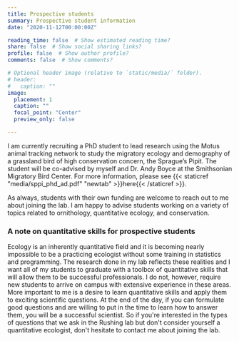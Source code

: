 ```yaml
---
title: Prospective students
summary: Prospective student information
date: "2020-11-12T00:00:00Z"

reading_time: false  # Show estimated reading time?
share: false  # Show social sharing links?
profile: false  # Show author profile?
comments: false  # Show comments?

# Optional header image (relative to `static/media/` folder).
# header:
#   caption: ""
image:
  placement: 1
  caption: ""
  focal_point: "Center"
  preview_only: false

---
```

I am currently recruiting a PhD student to lead research using the Motus animal tracking network to study the migratory ecology and demography of a grassland bird of high conservation concern, the Sprague’s Pipit. The student will be co-advised by myself and Dr. Andy Boyce at the Smithsonian Migratory Bird Center. For more information, please see {{< staticref "media/sppi_phd_ad.pdf" "newtab" >}}here{{< /staticref >}}.

As always, students with their own funding are welcome to reach out to me about joining the lab. I am happy to advise students working on a variety of topics related to ornithology, quantitative ecology, and conservation.  

### A note on quantitative skills for prospective students

Ecology is an inherently quantitative field and it is becoming nearly impossible to be a practicing ecologist without some training in statistics and programming. The research done in my lab reflects these realities and I want all of my students to graduate with a toolbox of quantitative skills that will allow them to be successful professionals. I do not, however, require new students to arrive on campus with extensive experience in these areas. More important to me is a desire to learn quantitative skills and apply them to exciting scientific questions. At the end of the day, if you can formulate good questions and are willing to put in the time to learn how to answer them, you will be a successful scientist. So if you're interested in the types of questions that we ask in the Rushing lab but don't consider yourself a quantitative ecologist, don't hesitate to contact me about joining the lab. 
